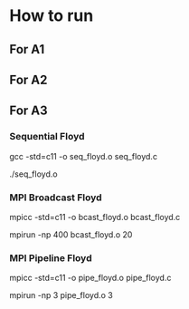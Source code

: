 # How to run #

## For A1 ##
## For A2 ##

## For A3 ##
### Sequential Floyd ###

gcc -std=c11 -o seq_floyd.o seq_floyd.c

./seq_floyd.o

### MPI Broadcast Floyd ###

mpicc -std=c11 -o bcast_floyd.o bcast_floyd.c

mpirun -np 400 bcast_floyd.o 20

### MPI Pipeline Floyd ###

mpicc -std=c11 -o pipe_floyd.o pipe_floyd.c

mpirun -np 3 pipe_floyd.o 3
